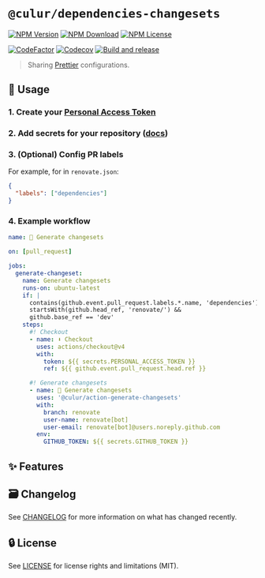# `@culur/dependencies-changesets`

[![NPM Version](https://img.shields.io/npm/v/@culur/action-renovate-changesets?logo=npm)](https://www.npmjs.com/package/@culur/action-renovate-changesets)
[![NPM Download](https://img.shields.io/npm/dm/@culur/action-renovate-changesets?logo=npm)](https://www.npmjs.com/package/@culur/action-renovate-changesets)
[![NPM License](https://img.shields.io/npm/l/@culur/action-renovate-changesets)](../../LICENSE)

[![CodeFactor](https://www.codefactor.io/repository/github/culur/culur/badge)](https://www.codefactor.io/repository/github/culur/culur)
[![Codecov](https://img.shields.io/codecov/c/github/culur/culur)](https://app.codecov.io/gh/culur/culur)
[![Build and release](https://github.com/culur/culur/actions/workflows/build-and-release.yml/badge.svg)](https://github.com/culur/culur/actions/workflows/build-and-release.yml)

> Sharing [Prettier](https://prettier.io) configurations.

## 📖 Usage

### 1. Create your [Personal Access Token](https://docs.github.com/en/authentication/keeping-your-account-and-data-secure/managing-your-personal-access-tokens)

### 2. Add secrets for your repository ([docs](https://docs.github.com/en/actions/security-guides/using-secrets-in-github-actions#creating-secrets-for-a-repository))

### 3. (Optional) Config PR labels

For example, for in `renovate.json`:

```json
{
  "labels": ["dependencies"]
}
```

### 4. Example workflow

```yml
name: 🦋 Generate changesets

on: [pull_request]

jobs:
  generate-changeset:
    name: Generate changesets
    runs-on: ubuntu-latest
    if: |
      contains(github.event.pull_request.labels.*.name, 'dependencies') &&
      startsWith(github.head_ref, 'renovate/') &&
      github.base_ref == 'dev'
    steps:
      #! Checkout
      - name: ⬇️ Checkout
        uses: actions/checkout@v4
        with:
          token: ${{ secrets.PERSONAL_ACCESS_TOKEN }}
          ref: ${{ github.event.pull_request.head.ref }}

      #! Generate changesets
      - name: 🦋 Generate changesets
        uses: '@culur/action-generate-changesets'
        with:
          branch: renovate
          user-name: renovate[bot]
          user-email: renovate[bot]@users.noreply.github.com
        env:
          GITHUB_TOKEN: ${{ secrets.GITHUB_TOKEN }}
```

## ✨ Features

## 🗃️ Changelog

See [CHANGELOG](CHANGELOG.md) for more information on what has changed recently.

## 🔒 License

See [LICENSE](../../LICENSE) for license rights and limitations (MIT).
